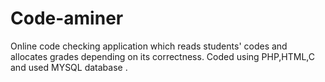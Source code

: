 # Code-aminer
Online code checking application which reads students' codes and allocates grades depending on its correctness. Coded using PHP,HTML,C and used MYSQL database
.
